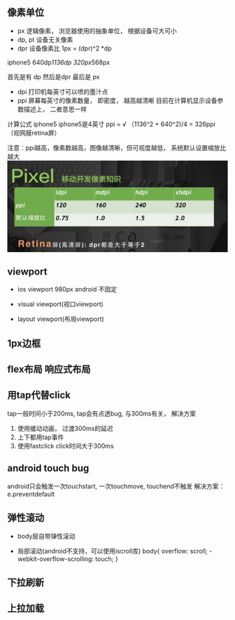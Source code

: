 ## 像素单位

- px 逻辑像素， 浏览器使用的抽象单位， 根据设备可大可小
- dp, pt 设备无关像素
- dpr 设备像素比
 1px = (dpr)^2 *dp
 
 iphone5 640dp*1136dp 320px*568px
 
 首先是有 dp 然后是dpr 最后是 px
 
- dpi 打印机每英寸可以喷的墨汁点
- ppi 屏幕每英寸的像素数量， 即密度， 越高越清晰
目前在计算机显示设备参数描述上， 二者意思一样

 计算公式 iphone5 iphone5是4英寸
 ppi = √ （1136^2 + 640^2)/4 = 326ppi （视网膜retina屏）
 
注意：ppi越高，像素数越高，图像越清晰，但可视度越低， 系统默认设置缩放比越大
![](/assets/TIM截图20170730155045.png)


## viewport
- ios viewport 980px   android 不固定
- visual viewport(视口viewport)

- layout viewport(布局viewport) 

## 1px边框


## flex布局 响应式布局


 ## 用tap代替click
 tap一般时间小于200ms, tap会有点透bug, 与300ms有关， 解决方案
 1. 使用缓动动画， 过渡300ms的延迟
 2. 上下都用tap事件
 3. 使用fastclick
 click时间大于300ms
 
 ## android touch bug
 android只会触发一次touchstart, 一次touchmove, touchend不触发
 解决方案： e.preventdefault
 
 ## 弹性滚动
 - body层自带弹性滚动
 
 
 - 局部滚动(android不支持，可以使用iscroll库)
 body{
 overflow: scroll;
 -webkit-overflow-scrolling: touch;
 }
 
 ## 下拉刷新
 
 ## 上拉加载
 
 
 
 
 
 
 